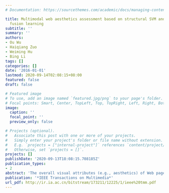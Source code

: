 ```yaml
---
# Documentation: https://sourcethemes.com/academic/docs/managing-content/

title: Multimodal web aesthetics assessment based on structural SVM and multitask
  fusion learning
subtitle: ''
summary: ''
authors:
- Ou Wu
- Haiqiang Zuo
- Weiming Hu
- Bing Li
tags: []
categories: []
date: '2016-01-01'
lastmod: 2020-09-14T02:08:15+08:00
featured: false
draft: false

# Featured image
# To use, add an image named `featured.jpg/png` to your page's folder.
# Focal points: Smart, Center, TopLeft, Top, TopRight, Left, Right, BottomLeft, Bottom, BottomRight.
image:
  caption: ''
  focal_point: ''
  preview_only: false

# Projects (optional).
#   Associate this post with one or more of your projects.
#   Simply enter your project's folder or file name without extension.
#   E.g. `projects = ["internal-project"]` references `content/project/deep-learning/index.md`.
#   Otherwise, set `projects = []`.
projects: []
publishDate: '2020-09-13T18:08:15.708185Z'
publication_types:
- 2
abstract: 'The overall visual attributes (e.g., aesthetics) of Web pages significantly influence user experience. A beautiful and well laid out Web page greatly facilitates user access and enhances the browsing experience. In this paper, a new method is proposed to learn an assessment model for the (visual) aesthetics of Web pages. First, multimodal features (structural, local visual, global visual, and functional) of a Web page that are known to significantly affect the aesthetics of a Web page are extracted to construct a feature vector. Second, the interuser disagreement of aesthetics is analyzed and novel aesthetic representations are obtained from the multiuser ratings of a page. A structural learning algorithm is proposed for the new aesthetic representations. Third, as a Web page s functional purpose also affects the perceived aesthetics, we divide Web pages into different types using functional features, and a soft multitask fusion learning strategy is introduced to train assessment models for pages with functional purposes. Experimental results show the effectiveness of our method: 1) the combination of structural, local, and global visual features outperforms existing state-of-the-art Web aesthetic features; 2) the proposed structural learning algorithm achieves good results for the new aesthetic representations; and 3) the proposed soft multitask fusion learning strategy improves the performances of aesthetics assessment models.'
publication: '*IEEE Transactions on Multimedia*'
url_pdf: http://ir.ia.ac.cn/bitstream/173211/12225/1/ieee%20tmm.pdf
---
```

